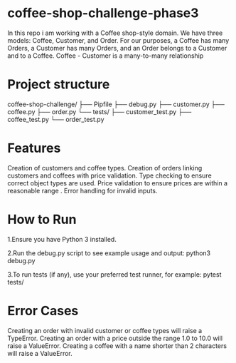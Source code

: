 # coffee-shop-challenge-phase3
In this repo i am working with a Coffee shop-style domain. We have three models: Coffee, Customer, and Order. For our purposes, a Coffee has many Orders, a Customer has many Orders, and an Order belongs to a Customer and to a Coffee. Coffee - Customer is a many-to-many relationship

# Project structure
coffee-shop-challenge/ ├── Pipfile ├── debug.py ├── customer.py ├── coffee.py ├── order.py └── tests/ ├── customer_test.py ├── coffee_test.py └── order_test.py

# Features
Creation of customers and coffee types.
Creation of orders linking customers and coffees with price validation.
Type checking to ensure correct object types are used.
Price validation to ensure prices are within a reasonable range .
Error handling for invalid inputs.

# How to Run
1.Ensure you have Python 3 installed.



2.Run the debug.py script to see example usage and output:
          python3 debug.py

          
 3.To run tests (if any), use your preferred test runner, for example:
           pytest tests/

# Error Cases
Creating an order with invalid customer or coffee types will raise a TypeError.
Creating an order with a price outside the range 1.0 to 10.0 will raise a ValueError.
Creating a coffee with a name shorter than 2 characters will raise a ValueError.




